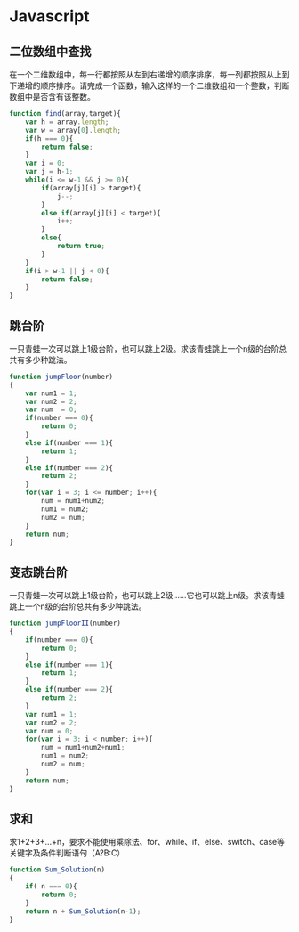 # Javascript

## 二位数组中查找

在一个二维数组中，每一行都按照从左到右递增的顺序排序，每一列都按照从上到下递增的顺序排序。请完成一个函数，输入这样的一个二维数组和一个整数，判断数组中是否含有该整数。

```js
function find(array,target){
    var h = array.length;
    var w = array[0].length;
    if(h === 0){
        return false;
    }
    var i = 0;
    var j = h-1;
    while(i <= w-1 && j >= 0){
        if(array[j][i] > target){
            j--;
        }
        else if(array[j][i] < target){
            i++;
        }
        else{
            return true;
        }
    }
    if(i > w-1 || j < 0){
        return false;
    }
}
```

## 跳台阶

一只青蛙一次可以跳上1级台阶，也可以跳上2级。求该青蛙跳上一个n级的台阶总共有多少种跳法。

```js
function jumpFloor(number)
{
    var num1 = 1;
    var num2 = 2;
    var num  = 0;
    if(number === 0){
        return 0;
    }
    else if(number === 1){
        return 1;
    }
    else if(number === 2){
        return 2;
    }
    for(var i = 3; i <= number; i++){
        num = num1+num2;
        num1 = num2;
        num2 = num;
    }
    return num;
}
```

## 变态跳台阶

一只青蛙一次可以跳上1级台阶，也可以跳上2级……它也可以跳上n级。求该青蛙跳上一个n级的台阶总共有多少种跳法。

```js
function jumpFloorII(number)
{
    if(number === 0){
        return 0;
    }
    else if(number === 1){
        return 1;
    }
    else if(number === 2){
        return 2;
    }
    var num1 = 1;
    var num2 = 2;
    var num = 0;
    for(var i = 3; i < number; i++){
        num = num1+num2+num1;
        num1 = num2;
        num2 = num;
    }
    return num;
}
```

## 求和

求1+2+3+...+n，要求不能使用乘除法、for、while、if、else、switch、case等关键字及条件判断语句（A?B:C）

```js
function Sum_Solution(n)
{
    if( n === 0){
        return 0;
    }
    return n + Sum_Solution(n-1);
}
```



